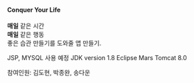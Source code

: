 
#### Conquer Your Life  

**매일** 같은 시간  
**매일** 같은 행동  
좋은 습관 만들기를 도와줄 앱 만들기.

JSP, MYSQL 사용 예정
JDK version 1.8
Eclipse Mars
Tomcat 8.0

참여인원: 김도현, 박종완, 송다운
